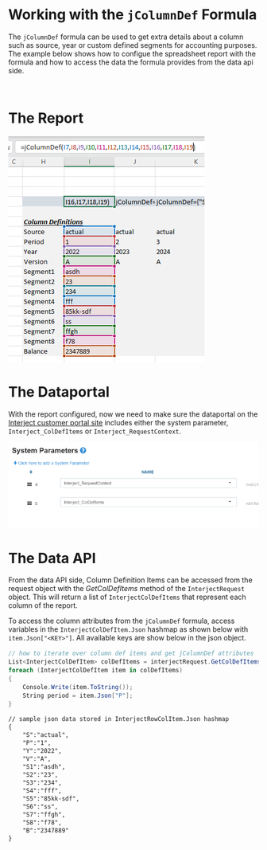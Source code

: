 # Working with the `jColumnDef` Formula 
The `jColumnDef` formula can be used to get extra details about a column such as source, year or custom defined segments for accounting purposes. The example below shows how to configue the spreadsheet report with the formula and how to access the data the formula provides from the data api side.

<br>

# The Report

![](./static/formula-1-jcolumndef_json.png)
<br>

# The Dataportal
With the report configured, now we need to make sure the dataportal on the [Interject customer portal site](https://portal.gointerject.com/DataPortals.html) includes either the system parameter, `Interject_ColDefItems` or `Interject_RequestContext`.

![](static/formula-2-coldefitems.png)
<br>

# The Data API
From the data API side, Column Definition Items can be accessed from the request object with the _GetColDefItems_ method of the `InterjectRequest` object. This will return a list of `InterjectColDefItems` that represent each column of the report.

To access the column attributes from the `jColumnDef` formula, access variables in the `InterjectColDefItem.Json` hashmap as shown below with `item.Json["<KEY>"]`. All available keys are show below in the json object.

```csharp
// how to iterate over column def items and get jColumnDef attributes
List<InterjectColDefItem> colDefItems = interjectRequest.GetColDefItems();
foreach (InterjectColDefItem item in colDefItems)
{
    Console.Write(item.ToString());
    String period = item.Json["P"];
}
```

```jsonc
// sample json data stored in InterjectRowColItem.Json hashmap
{
    "S":"actual", 
    "P":"1", 
    "Y":"2022", 
    "V":"A", 
    "S1":"asdh", 
    "S2":"23",
    "S3":"234", 
    "S4":"fff", 
    "S5":"85kk-sdf", 
    "S6":"ss", 
    "S7":"ffgh", 
    "S8":"f78", 
    "B":"2347889"
}
```